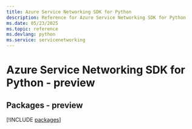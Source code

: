 ```yaml
---
title: Azure Service Networking SDK for Python
description: Reference for Azure Service Networking SDK for Python
ms.date: 05/23/2025
ms.topic: reference
ms.devlang: python
ms.service: servicenetworking
---
```

# Azure Service Networking SDK for Python - preview
## Packages - preview
[!INCLUDE [packages](service-networking-index.md)]